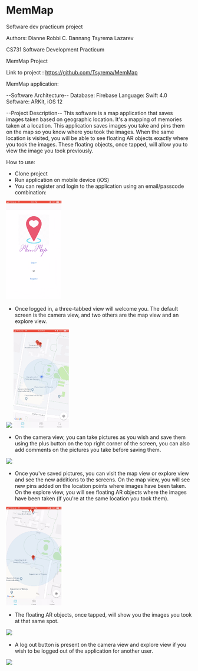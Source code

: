 # MemMap
Software dev practicum project


Authors:    Dianne Robbi C. Dannang
            Tsyrema Lazarev

CS731 Software Development Practicum

MemMap Project




Link to project : https://github.com/Tsyrema/MemMap

MemMap application:

--Software Architecture--
Database: Firebase
Language: Swift 4.0
Software:  ARKit, iOS 12

--Project Description--
This software is a map application that saves images taken based on geographic location.
It's a mapping of memories taken at a location. This application saves images you take and 
pins them on the map so you know where you took the images.
When the same location is visited, you will be able to see floating AR objects exactly where you took the images.
These floating objects, once tapped, will allow you to view the image you took previously.

How to use:
- Clone project
- Run application on mobile device (iOS)
- You can register and login to the application using an email/passcode combination:

<img src = "screenshots/login.PNG" width=150>

- Once logged in, a three-tabbed view will welcome you. The default screen is the camera view, and two others 
are the map view and an explore view.

 <img src = "screenshots/create_view.PNG" width=150> <img src = "screenshots/map_view.PNG" width=150> 

- On the camera view, you can take pictures as you wish and save them using the plus button on the top right corner
of the screen, you can also add comments on the pictures you take before saving them.

<img src = "screenshots/add_image.PNG" width=150>

- Once you've saved pictures, you can visit the map view or explore view and see the new additions to the screens.
On the map view, you will see new pins added on the location points where images have been taken.
On the explore view, you will see floating AR objects where the images have been taken (if you're at the same location you took them).

<img src = "screenshots/new_pin.PNG" width=150>

- The floating AR objects, once tapped, will show you the images you took at that same spot.

<img src = "screenshots/explore_view.PNG" width=150>

- A log out button is present on the camera view and explore view if you wish to be logged out of the application for another user.

<img src = "screenshots/signout.PNG" width=150>

